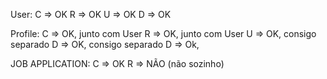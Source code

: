 
User:
  C => OK
  R => OK
  U => OK
  D => OK

Profile:
  C => OK, junto com User
  R => OK, junto com User
  U => OK, consigo separado
  D => OK, consigo separado
  D => Ok,

JOB APPLICATION:
  C => OK
  R => NÃO (não sozinho)
